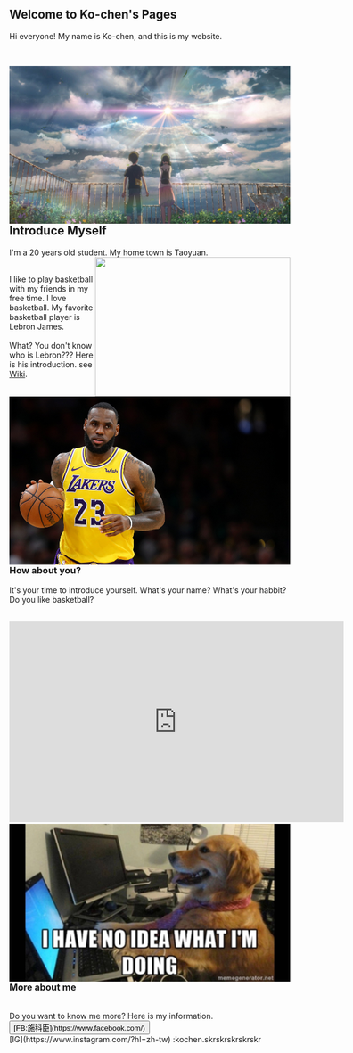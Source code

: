 ## Welcome to Ko-chen's Pages

Hi everyone! My name is Ko-chen, and this is my website.

<br />

<img align="right" src="640x360_43.jpg"/> <br />


## Introduce Myself

I'm a 20 years old student. My home town is Taoyuan. <img width="350" height="250" align="right" src="New_image_of_Taoyuan_City.jpg"/>
<br><br>

I like to play basketball with my friends in my free time. I love basketball. My favorite basketball player is Lebron James. 
<br>
<br>
What? You don't know who is Lebron??? Here is his introduction. see [Wiki](https://en.wikipedia.org/wiki/LeBron_James).
<img align="right" src="gettyimages-1128131986.jpg"/>

<br>
<br>

### How about you?

It's your time to introduce yourself. What's your name? What's your habbit? Do you like basketball? 
<br>
<br>

 <iframe width="600" height="360" src="https://www.youtube.com/embed/X4x2B1Lr2nA" frameborder="0" allow="accelerometer; autoplay; encrypted-media; gyroscope; picture-in-picture" allowfullscreen></iframe>

 <img align="right" src="6b7ed8090e190621c803d23bd334c01b.jpg"/>
<br><br>

### More about me
<br />
 Do you want to know me more? Here is my information.
 <br />
 <button  width="600" height="360">[FB:施科臣](https://www.facebook.com/) </button>
 <br />
 [IG](https://www.instagram.com/?hl=zh-tw) :kochen.skrskrskrskrskr
 


